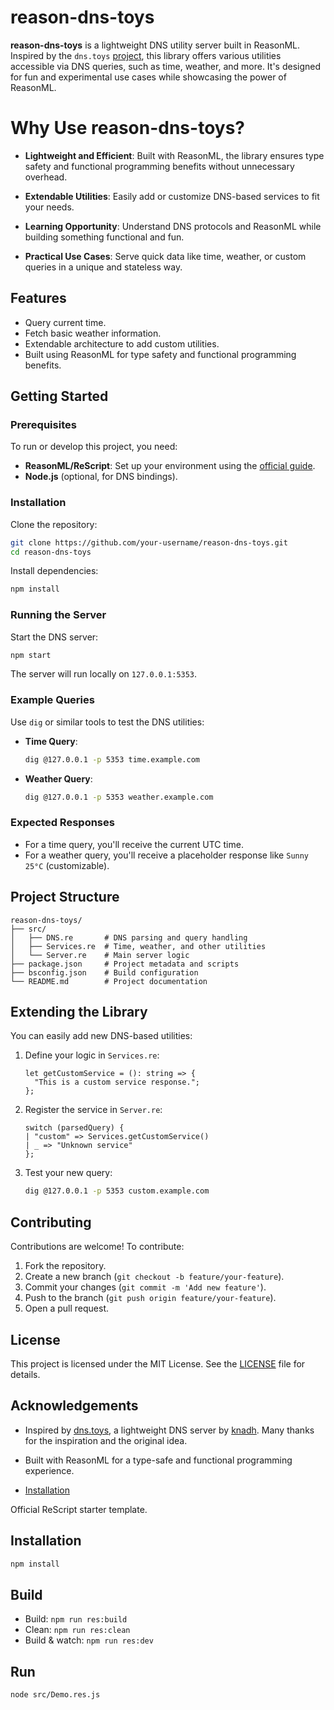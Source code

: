 # reason-dns-toys

**reason-dns-toys** is a lightweight DNS utility server built in ReasonML. Inspired by the `dns.toys` [project](https://github.com/knadh/dns.toys), this library offers various utilities accessible via DNS queries, such as time, weather, and more. It's designed for fun and experimental use cases while showcasing the power of ReasonML.

# Why Use reason-dns-toys?

- **Lightweight and Efficient**: Built with ReasonML, the library ensures type safety and functional programming benefits without unnecessary overhead.

- **Extendable Utilities**: Easily add or customize DNS-based services to fit your needs.

- **Learning Opportunity**: Understand DNS protocols and ReasonML while building something functional and fun.

- **Practical Use Cases**: Serve quick data like time, weather, or custom queries in a unique and stateless way.


## Features

- Query current time.
- Fetch basic weather information.
- Extendable architecture to add custom utilities.
- Built using ReasonML for type safety and functional programming benefits.

## Getting Started

### Prerequisites

To run or develop this project, you need:

- **ReasonML/ReScript**: Set up your environment using the [official guide](https://rescript-lang.org/docs/manual/latest/installation).
- **Node.js** (optional, for DNS bindings).

### Installation

Clone the repository:

```bash
git clone https://github.com/your-username/reason-dns-toys.git
cd reason-dns-toys
```

Install dependencies:

```bash
npm install
```

### Running the Server

Start the DNS server:

```bash
npm start
```

The server will run locally on `127.0.0.1:5353`.

### Example Queries

Use `dig` or similar tools to test the DNS utilities:

- **Time Query**:
  ```bash
  dig @127.0.0.1 -p 5353 time.example.com
  ```

- **Weather Query**:
  ```bash
  dig @127.0.0.1 -p 5353 weather.example.com
  ```

### Expected Responses

- For a time query, you'll receive the current UTC time.
- For a weather query, you'll receive a placeholder response like `Sunny 25°C` (customizable).

## Project Structure

```plaintext
reason-dns-toys/
├── src/
│   ├── DNS.re       # DNS parsing and query handling
│   ├── Services.re  # Time, weather, and other utilities
│   └── Server.re    # Main server logic
├── package.json     # Project metadata and scripts
├── bsconfig.json    # Build configuration
└── README.md        # Project documentation
```

## Extending the Library

You can easily add new DNS-based utilities:

1. Define your logic in `Services.re`:

   ```reason
   let getCustomService = (): string => {
     "This is a custom service response.";
   };
   ```

2. Register the service in `Server.re`:

   ```reason
   switch (parsedQuery) {
   | "custom" => Services.getCustomService()
   | _ => "Unknown service"
   };
   ```

3. Test your new query:

   ```bash
   dig @127.0.0.1 -p 5353 custom.example.com
   ```

## Contributing

Contributions are welcome! To contribute:

1. Fork the repository.
2. Create a new branch (`git checkout -b feature/your-feature`).
3. Commit your changes (`git commit -m 'Add new feature'`).
4. Push to the branch (`git push origin feature/your-feature`).
5. Open a pull request.

## License

This project is licensed under the MIT License. See the [LICENSE](./LICENSE) file for details.

## Acknowledgements

- Inspired by [dns.toys](https://github.com/knadh/dns.toys), a lightweight DNS server by [knadh](https://github.com/knadh). Many thanks for the inspiration and the original idea.

- Built with ReasonML for a type-safe and functional programming experience.


- [Installation](../../README.md)

Official ReScript starter template.

## Installation

```sh
npm install
```

## Build

- Build: `npm run res:build`
- Clean: `npm run res:clean`
- Build & watch: `npm run res:dev`

## Run

```sh
node src/Demo.res.js
```



